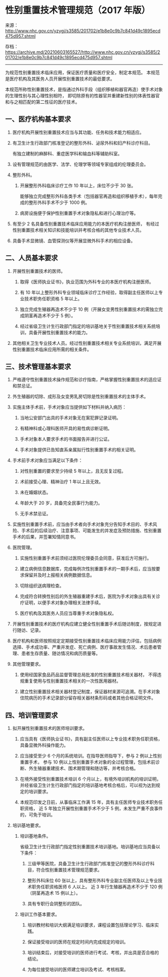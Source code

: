 # 性别重置技术管理规范（2017 年版）

来源：<http://www.nhc.gov.cn/yzygj/s3585/201702/e1b8e0c9b7c841d49c1895ecd475d957.shtml>

存档：<https://archive.md/20210603165527/http://www.nhc.gov.cn/yzygj/s3585/201702/e1b8e0c9b7c841d49c1895ecd475d957.shtml>

---

为规范性别重置技术临床应用，保证医疗质量和医疗安全，制定本规范。
本规范是医疗机构及其医务人员开展性别重置技术的最低要求。

本规范所称性别重置技术，是指通过外科手段（组织移植和器官再造）使手术对象的生理性别与其心理性别相符，
即切除原有的性器官并重建新性别的体表性器官和与之相匹配的第二性征的医疗技术。

## 一、医疗机构基本要求

1. 医疗机构开展性别重置技术应当与其功能、任务和技术能力相适应。

1. 有卫生计生行政部门核准登记的整形外科、泌尿外科和妇产科诊疗科目。

   有独立建制的麻醉科、重症医学科和输血科等辅助科室。

1. 设有管理规范的由医学、法学、伦理学等领域专家组成的伦理委员会。

1. 整形外科。

   1. 开展整形外科临床诊疗工作 10 年以上，床位不少于 30 张。

      能够独立完成整形外科各类手术（包括器官再造和组织移植手术），每年完成的整形外科手术不少于 1000 例。

   1. 病房设施便于保护性别重置手术对象隐私和进行心理治疗等。

1. 有至少 2 名具备性别重置技术临床应用能力的本医疗机构注册医师，
   有经过性别重置技术相关知识和技能培训并考核合格的其他专业技术人员。

1. 具备手术显微镜、血管探测仪等开展显微外科手术的相应设备。

## 二、人员基本要求

1. 开展性别重置技术的医师。

   1. 取得《医师执业证书》，执业范围为外科专业的本医疗机构注册医师。

   1. 有 10 年以上整形外科专业领域临床诊疗工作经验，取得副主任医师以上专业技术职务任职资格 5 年以上。

   1. 独立完成生殖器再造术不少于 10 例（开展女变男性别重置技术的需独立完成阴茎再造术不少于 5 例）。

   1. 经过省级卫生计生行政部门指定的培训基地关于性别重置技术相关系统培训，具备开展性别重置技术的能力。

1. 其他相关卫生专业技术人员。经过性别重置技术相关专业系统培训，满足开展性别重置技术临床应用所需的相关条件。

## 三、技术管理基本要求

1. 严格遵守性别重置技术操作规范和诊疗指南，严格掌握性别重置技术的适应证和禁忌证。

1. 外生殖器的切除、成形及女变男乳房切除是性别重置技术的主体手术。

1. 实施主体手术前，手术对象应当提供如下材料并纳入病历：

   1. 当地公安部门出具的手术对象无在案犯罪记录证明。

   1. 有精神科或心理科医师开具的易性病诊断证明。

   1. 手术对象本人要求手术的书面报告并进行公证。

   1. 手术对象提供已告知直系亲属拟行性别重置手术的相关证明。

1. 手术前手术对象应当满足以下条件：

   1. 对性别重置的要求至少持续 5 年以上，且无反复过程。

   1. 术前接受心理、精神治疗 1 年以上且无效。

   1. 未在婚姻状态。

   1. 年龄大于 20 岁，具备完全民事行为能力。

   1. 无手术禁忌证。

1. 实施性别重置手术前，应当由手术者向手术对象充分告知手术目的、手术风险、手术后的后续治疗、注意事项、可能发生的并发症及预防措施、性别重置手术的后果，并签署知情同意书。

1. 医院管理。

   1. 实施性别重置手术前须经过医院伦理委员会同意，获准后方可施行。

   1. 建立病例信息数据库，完成每例次性别重置手术的一期手术后，应当按要求保留并及时上报相关病例数据信息。

   1. 切除组织送病理检查。

   1. 完成符合转换性别后的外生殖器重建手术后，医院为手术对象出具有关诊疗证明，以便手术对象办理相关法律手续。

   1. 医疗机构及其医务人员应当尊重手术对象隐私权。

1. 开展性别重置技术的医疗机构应建立健全性别重置手术后随访制度，按规定进行随访、记录。

1. 医疗机构和医师按照规定定期接受性别重置技术临床应用能力评估，包括病例选择、手术成功率、严重并发症、死亡病例、医疗事故发生情况、术后患者管理、患者生存质量、随访情况和病历质量等。

1. 其他管理要求。

   1. 使用经国家食品药品监督管理总局批准的性别重置技术相关器材，
      不得违规重复使用与性别重置技术相关的一次性医用器材。

   1. 建立性别重置技术相关器材登记制度，保证器材来源可追溯。在手术对象住院病历的手术记录部分留存相关器材条形码或者其他合格证明文件。

## 四、培训管理要求

1. 拟开展性别重置技术的医师培训要求。

   1. 应当具有《医师执业证书》，具有副主任医师以上专业技术职务任职资格，具备显微外科操作能力。

   1. 应当接受至少 6 个月的系统培训。在指导医师指导下，参与 2 例以上性别重置手术，
      参与 10 例以上性别重置手术对象的全过程管理，包括术前诊断、外生殖器重建技术、围术期管理和随访等，并考核合格。

   1. 在境外接受性别重置技术培训 6 个月以上，有境外培训机构的培训证明，
      并经省级卫生计生行政部门指定的培训基地考核合格后，可以视为达到规定的培训要求。

   1. 本规范印发之日前，从事临床工作满 15 年，具有主任医师专业技术职务任职资格，
      近 5 年独立开展性别重置手术不少于 5 例，未发生严重不良事件的，可免于培训。

1. 培训基地要求。

   1. 培训基地条件。

      省级卫生计生行政部门指定性别重置技术培训基地。培训基地应当具备以下条件：

      1. 三级甲等医院，具备卫生计生行政部门核准登记的整形外科诊疗科目，符合性别重置技术管理规范要求。

      1. 整形外科床位 60 张以上，具有整形外科专业副主任医师及以上专业技术职务任职资格医师 6 人以上。
         近 3 年行生殖器再造术不少于 120 例（阴茎再造术 15 例以上）。

      1. 具有专职行会阴整形的团队。

   1. 培训工作基本要求。

      1. 培训教材和培训大纲满足培训要求，课程设置包括理论学习、临床实践。

      1. 保证接受培训的医师在规定时间内完成规定的培训。

      1. 培训结束后，对接受培训的医师进行考试、考核，并出具是否合格的结论。

      1. 为每位接受培训的医师建立培训及考试、考核档案。
